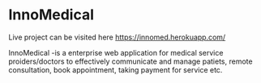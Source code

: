 # InnoMedical

Live project can be visited here https://innomed.herokuapp.com/

InnoMedical -is a enterprise web application for medical service proiders/doctors to effectively communicate and manage patiets, remote consultation, book appointment, taking payment for service etc.
